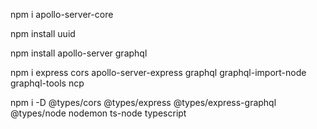 npm i apollo-server-core

npm install uuid

npm install apollo-server graphql

npm i express cors apollo-server-express graphql graphql-import-node graphql-tools ncp

npm i -D @types/cors @types/express @types/express-graphql @types/node nodemon ts-node typescript
